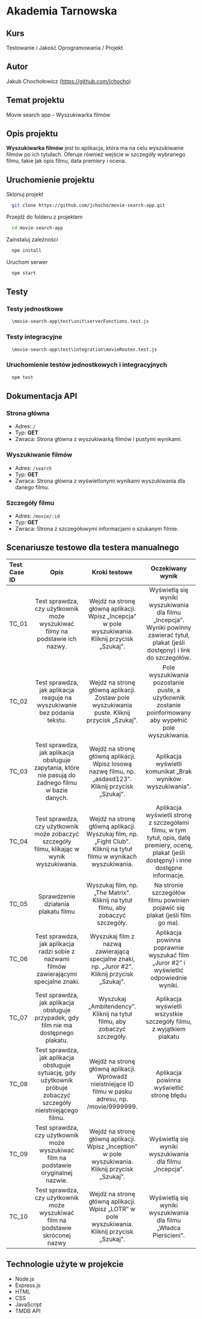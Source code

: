 # Akademia Tarnowska

## Kurs

Testowanie i Jakość Oprogramowania / Projekt

## Autor

Jakub Chochołowicz (https://github.com/jchocho)

## Temat projektu
Movie search app - Wyszukiwarka filmów

## Opis projektu

**Wyszukiwarka filmów** jest to aplikacja, która ma na celu wyszukiwanie filmów po ich tytułach. Oferuje również wejście w szczegóły wybranego filmu, takie jak opis filmu, data premiery i ocena.

##  Uruchomienie projektu

Sklonuj projekt

```bash
  git clone https://github.com/jchocho/movie-search-app.git
```

Przejdź do folderu z projektem

```bash
  cd movie-search-app
```
Zainstaluj zależności

```bash
  npm install
```

 Uruchom serwer

```bash
  npm start
```

## Testy

### Testy jednostkowe

```bash
  \movie-search-app\test\unit\serverFunctions.test.js
```

### Testy integracyjne

```bash
  \movie-search-app\test\integration\movieRoutes.test.js
```

### Uruchomienie testów jednostkowych i integracyjnych
 
```bash
  npm test
```

## Dokumentacja API

### Strona główna
- Adres: `/`
- Typ: **GET**
- Zwraca: Strona główna z wyszukiwarką filmów i pustymi wynikami.

### Wyszukiwanie filmów
- Adres: `/search`
- Typ: **GET**
- Zwraca: Strona główna z wyświetlonymi wynikami wyszukiwania dla danego filmu.

### Szczegóły filmu
- Adres: `/movie/:id`
- Typ: **GET**
- Zwraca: Strona z szczegółowymi informacjami o szukanym filmie.

## Scenariusze testowe dla testera manualnego
| Test Case ID |  Opis  |	Kroki testowe	| Oczekiwany wynik|
|:-----|:--------:|:------:|:------: |
| TC_01   | Test sprawdza, czy użytkownik może wyszukiwać filmy na podstawie ich nazwy. | Wejdź na stronę główną aplikacji. Wpisz „Incepcja” w pole wyszukiwania. Kliknij przycisk „Szukaj”. |  Wyświetlą się wyniki wyszukiwania dla filmu „Incepcja”. Wyniki powinny zawierać tytuł, plakat (jeśli dostępny) i link do szczegółów.  |
| TC_02   |  Test sprawdza, jak aplikacja reaguje na wyszukiwanie bez podania tekstu.  |   Wejdź na stronę główną aplikacji. Zostaw pole wyszukiwania puste. Kliknij przycisk „Szukaj”. | Pole wyszukiwania pozostanie puste, a użytkownik zostanie poinformowany aby wypełnić pole wyszukiwania. |
| TC_03   |  Test sprawdza, jak aplikacja obsługuje zapytania, które nie pasują do żadnego filmu w bazie danych.  |   Wejdź na stronę główną aplikacji. Wpisz losową nazwę filmu, np. „asdasd123”. Kliknij przycisk „Szukaj”.  | Aplikacja wyświetli komunikat „Brak wyników wyszukiwania”. |
| TC_04   |  Test sprawdza, czy użytkownik może zobaczyć szczegóły filmu, klikając w wynik wyszukiwania.  |   Wejdź na stronę główną aplikacji. Wyszukaj film, np. „Fight Club”. Kliknij na tytuł filmu w wynikach wyszukiwania.   | Aplikacja wyświetli stronę z szczegółami filmu, w tym tytuł, opis, datę premiery, ocenę, plakat (jeśli dostępny) i inne dostępne informacje. |
| TC_05   |  Sprawdzenie działania plakatu filmu  |   Wyszukaj film, np. „The Matrix”. Kliknij na tytuł filmu, aby zobaczyć szczegóły.  | Na stronie szczegółów filmu powinien pojawić się plakat (jeśli film go ma). |
| TC_06   |  Test sprawdza, jak aplikacja radzi sobie z nazwami filmów zawierającymi specjalne znaki.  |   Wyszukaj film z nazwą zawierającą specjalne znaki, np. „Juror #2”. Kliknij przycisk „Szukaj”.  | Aplikacja powinna poprawnie wyszukać film „Juror #2” i wyświetlić odpowiednie wyniki. |
| TC_07   |  Test sprawdza, jak aplikacja obsługuje przypadek, gdy film nie ma dostępnego plakatu.  |   Wyszukaj „Ambitendency”. Kliknij na tytuł filmu, aby zobaczyć szczegóły.  | Aplikacja wyświetli wszystkie szczegóły filmu, z wyjątkiem plakatu |
| TC_08   |  Test sprawdza, jak aplikacja obsługuje sytuację, gdy użytkownik próbuje zobaczyć szczegóły nieistniejącego filmu.  |  Wejdź na stronę główną aplikacji. Wprowadź nieistniejące ID filmu w pasku adresu, np. /movie/9999999.   | Aplikacja powinna wyświetlić stronę błędu |
| TC_09   |  Test sprawdza, czy użytkownik może wyszukiwać film na podstawie oryginalnej nazwie.  |  Wejdź na stronę główną aplikacji. Wpisz „Inception” w pole wyszukiwania. Kliknij przycisk „Szukaj”.  | Wyświetlą się wyniki wyszukiwania dla filmu „Incepcja”. |
| TC_10   |  Test sprawdza, czy użytkownik może wyszukiwać film na podstawie skróconej nazwy  |  Wejdź na stronę główną aplikacji. Wpisz „LOTR” w pole wyszukiwania. Kliknij przycisk „Szukaj”.  | Wyświetlą się wyniki wyszukiwania dla filmu „Władca Pierścieni”. |

## Technologie użyte w projekcie
- Node.js
- Express.js
- HTML
- CSS
- JavaScript
- TMDB API
